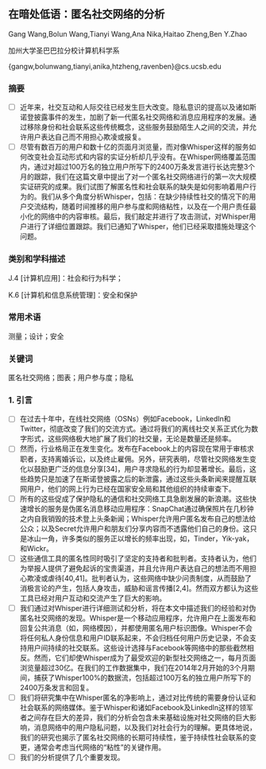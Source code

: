 ## 在暗处低语：匿名社交网络的分析
Gang Wang,Bolun Wang,Tianyi Wang,Ana Nika,Haitao Zheng,Ben Y.Zhao

加州大学圣巴巴拉分校计算机科学系

{gangw,bolunwang,tianyi,anika,htzheng,ravenben}@cs.ucsb.edu

### 摘要
- [ ] 近年来，社交互动和人际交往已经发生巨大改变。隐私意识的提高以及诸如斯诺登披露事件的发生，加剧了新一代匿名社交网络和消息应用程序的发展。通过移除身份和社会联系这些传统概念，这些服务鼓励陌生人之间的交流，并允许用户表达自己而不用担心欺凌或报复。
- [ ] 尽管有数百万的用户和数十亿的页面月浏览量，而对像Whisper这样的服务如何改变社会互动形式和内容的实证分析却几乎没有。在Whisper网络覆盖范围内，通过对超过100万名的独立用户所写下的2400万条发言进行长达完整3个月的跟踪，我们在这篇文章中提出了对一个匿名社交网络进行的第一次大规模实证研究的成果。我们试图了解匿名性和社会联系的缺失是如何影响着用户行为的。我们从多个角度分析Whisper，包括：在缺少持续性社交的情况下的用户交流结构，随着时间推移的用户参与度和网络粘性，以及在一个用户责任最小化的网络中的内容审核。最后，我们敲定并进行了攻击测试，对Whisper用户进行了详细位置跟踪。我们已通知了Whisper，他们已经采取措施处理这个问题。

### 类别和学科描述
J.4 [计算机应用]：社会和行为科学；

K.6 [计算机和信息系统管理]：安全和保护

### 常用术语
测量；设计；安全

### 关键词
匿名社交网络；图表；用户参与度；隐私

### 1. 引言
- [ ] 在过去十年中，在线社交网络（OSNs）例如Facebook，LinkedIn和Twitter，彻底改变了我们的交流方式。通过将我们的离线社交关系正式化为数字形式，这些网络极大地扩展了我们的社交量，无论是数量还是频率。
- [ ] 然而，行业格局正在发生变化。发布在Facebook上的内容现在常用于审核求职者，支持离婚诉讼，以及终止雇佣。另外，研究表明，尽管社交网络发生变化以鼓励更广泛的信息分享[34]，用户寻求隐私的行为却显著增长。最后，这些趋势只是加速了在斯诺登披露之后的新泄露，通过这些头条新闻来提醒互联网用户，他们的网上行为已经在国家安全局和其他组织的持续审查下。
- [ ] 所有的这些促成了保护隐私的通信和社交网络工具急剧发展的新浪潮。这些快速增长的服务是伪匿名消息移动应用程序：SnapChat通过确保照片在几秒钟之内自我销毁的技术登上头条新闻；Whisper允许用户匿名发布自己的想法给公众；以及Secret允许用户和朋友们分享内容而不透露他们自己的身份。这只是冰山一角，许多类似的服务正以增长的频率出现，如，Tinder，Yik-yak，和Wickr。
- [ ] 这些通信工具的匿名性同时吸引了坚定的支持者和批判者。支持者认为，他们为举报人提供了避免起诉的宝贵渠道，并且允许用户表达自己的想法而不用担心欺凌或虐待[40,41]。批判者认为，这些网络中缺少问责制度，从而鼓励了消极言论的产生，包括人身攻击，威胁和谣言传播[2,4]。然而双方都认为这些工具已经对用户互动和交流产生了巨大的影响。
- [ ] 我们通过对Whisper进行详细测试和分析，将在本文中描述我们的经验和对伪匿名社交网络的发现。Whisper是一个移动应用程序，允许用户在上面发布和回复公共消息（如，网络模因），并都使用匿名用户标识图像。Whisper不会将任何私人身份信息和用户ID联系起来，不会归档任何用户历史记录，不会支持用户间持续的社交联系。这些设计选择与Facebook等网络中的那些截然相反。然而，它们却使Whisper成为了最受欢迎的新型社交网络之一，每月页面浏览量超过30亿。在我们的工作数据集中，我们在2014年2月开始的3个月期间，捕获了Whisper100%的数据流，包括超过100万名的独立用户所写下的2400万条发言和回复。
- [ ] 我们将研究集中在Whisper匿名的净影响上，通过对比传统的需要身份认证和社会联系的网络媒体。鉴于Whisper和诸如Facebook及LinkedIn这样的领军者之间存在巨大的差异，我们的分析会包含未来基础设施对社交网络的巨大影响，消息网络中的用户隐私问题，以及我们对社会行为的理解。更具体地说，我们的研究也揭示了匿名社交网络的长期可持续性，鉴于持续性社会联系的变更，通常会考虑当代网络的“粘性”的关键作用。
- [ ] 我们的分析提供了几个重要发现。
